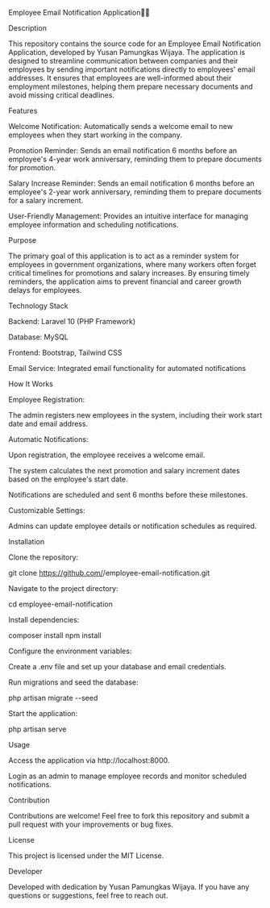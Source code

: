 Employee Email Notification Application📧📧

Description

This repository contains the source code for an Employee Email Notification Application, developed by Yusan Pamungkas Wijaya. The application is designed to streamline communication between companies and their employees by sending important notifications directly to employees' email addresses. It ensures that employees are well-informed about their employment milestones, helping them prepare necessary documents and avoid missing critical deadlines.

Features

Welcome Notification: Automatically sends a welcome email to new employees when they start working in the company.

Promotion Reminder: Sends an email notification 6 months before an employee's 4-year work anniversary, reminding them to prepare documents for promotion.

Salary Increase Reminder: Sends an email notification 6 months before an employee's 2-year work anniversary, reminding them to prepare documents for a salary increment.

User-Friendly Management: Provides an intuitive interface for managing employee information and scheduling notifications.

Purpose

The primary goal of this application is to act as a reminder system for employees in government organizations, where many workers often forget critical timelines for promotions and salary increases. By ensuring timely reminders, the application aims to prevent financial and career growth delays for employees.

Technology Stack

Backend: Laravel 10 (PHP Framework)

Database: MySQL

Frontend: Bootstrap, Tailwind CSS

Email Service: Integrated email functionality for automated notifications

How It Works

Employee Registration:

The admin registers new employees in the system, including their work start date and email address.

Automatic Notifications:

Upon registration, the employee receives a welcome email.

The system calculates the next promotion and salary increment dates based on the employee's start date.

Notifications are scheduled and sent 6 months before these milestones.

Customizable Settings:

Admins can update employee details or notification schedules as required.

Installation

Clone the repository:

git clone https://github.com/<your-username>/employee-email-notification.git

Navigate to the project directory:

cd employee-email-notification

Install dependencies:

composer install
npm install

Configure the environment variables:

Create a .env file and set up your database and email credentials.

Run migrations and seed the database:

php artisan migrate --seed

Start the application:

php artisan serve

Usage

Access the application via http://localhost:8000.

Login as an admin to manage employee records and monitor scheduled notifications.

Contribution

Contributions are welcome! Feel free to fork this repository and submit a pull request with your improvements or bug fixes.

License

This project is licensed under the MIT License.

Developer

Developed with dedication by Yusan Pamungkas Wijaya. If you have any questions or suggestions, feel free to reach out.
